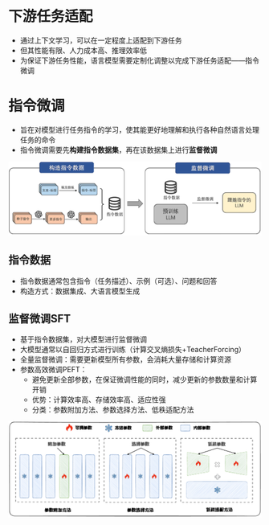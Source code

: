 # 下游任务适配

- 通过上下文学习，可以在一定程度上适配到下游任务
- 但其性能有限、人力成本高、推理效率低
- 为保证下游任务性能，语言模型需要定制化调整以完成下游任务适配——指令微调

# 指令微调

- 旨在对模型进行任务指令的学习，使其能更好地理解和执行各种自然语言处理任务的命令
- 指令微调需要先**构建指令数据集**，再在该数据集上进行**监督微调**

![image-20250501155111658](./images/4-1-1-指令微调.png)

## 指令数据

- 指令数据通常包含指令（任务描述）、示例（可选）、问题和回答
- 构造方式：数据集成、大语言模型生成

## 监督微调SFT

- 基于指令数据集，对大模型进行监督微调
- 大模型通常以自回归方式进行训练（计算交叉熵损失+TeacherForcing）
- 全量监督微调：需要更新模型所有参数，会消耗大量存储和计算资源
- 参数高效微调PEFT：
  - 避免更新全部参数，在保证微调性能的同时，减少更新的参数数量和计算开销
  - 优势：计算效率高、存储效率高、适应性强
  - 分类：参数附加方法、参数选择方法、低秩适配方法

![image-20250501160840007](./images/4-1-2-PEFT.png)